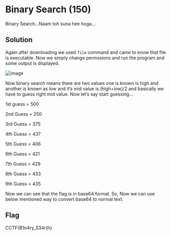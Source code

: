 # Binary Search (150)

Binary Search...Naam toh suna hee hoga...

## Solution

Again after downloading we used ``file`` command and came to know that file is executable.
Now we simply change permssions and run the program and some output is displayed.

![image](https://github.com/joykhaneja/CyCog-CTF-2024-Writeups/assets/126105931/2601bbd2-2319-4f72-b4b3-412bb59f96bc)

Now binary search means there are two values one is known is high and another is known as low and it’s mid value is (high+low)/2   and basically we have to guess right mid value.
Now let’s say start guessing...

1st guess = 500

2nd Guess = 250

3rd Guess = 375

4th Guess = 437

5th Guess = 406

6th Guess = 421

7th Guess = 429

8th Guess = 433

9th Guess = 435

Now we can see that the flag is in base64 format. So, Now we can use below mentioned way to convert base64 to normal text.




## Flag
CCTF{B1n4ry_S34r(h}
